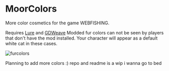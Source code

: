 # MoorColors
More color cosmetics for the game WEBFISHING.

Requires [Lure](https://github.com/Sulayre/WebfishingLure) and [GDWeave](https://github.com/NotNite/GDWeave/tree/main)
Modded fur colors can not be seen by players that don't have the mod installed. Your character will appear as a default white cat in these cases.

![furcolors](https://github.com/user-attachments/assets/985f29f9-aad3-462c-bce5-92a513c0bc26)

Planning to add more colors :)
repo and readme is a wip i wanna go to bed
